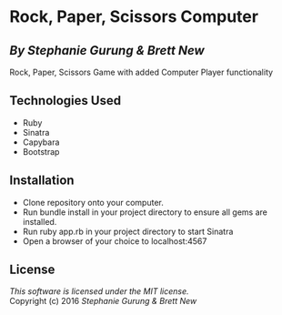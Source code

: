 # Rock, Paper, Scissors Computer
## *By Stephanie Gurung & Brett New*

Rock, Paper, Scissors Game with added Computer Player functionality

## Technologies Used

* Ruby<br>
* Sinatra<br>
* Capybara<br>
* Bootstrap<br>

Installation
------------
* Clone repository onto your computer.
* Run bundle install in your project directory to ensure all gems are installed.
* Run ruby app.rb in your project directory to start Sinatra
* Open a browser of your choice to localhost:4567

License
-------
_This software is licensed under the MIT license._<br>
Copyright (c) 2016 *Stephanie Gurung & Brett New*
